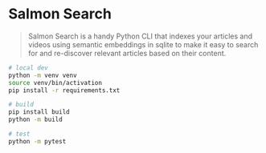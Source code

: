 # Salmon Search
> Salmon Search is a handy Python CLI that indexes your articles and videos using semantic embeddings in sqlite to make it easy to search for and re-discover relevant articles based on their content.

```sh
# local dev
python -m venv venv
source venv/bin/activation
pip install -r requirements.txt

# build
pip install build
python -m build

# test
python -m pytest
```